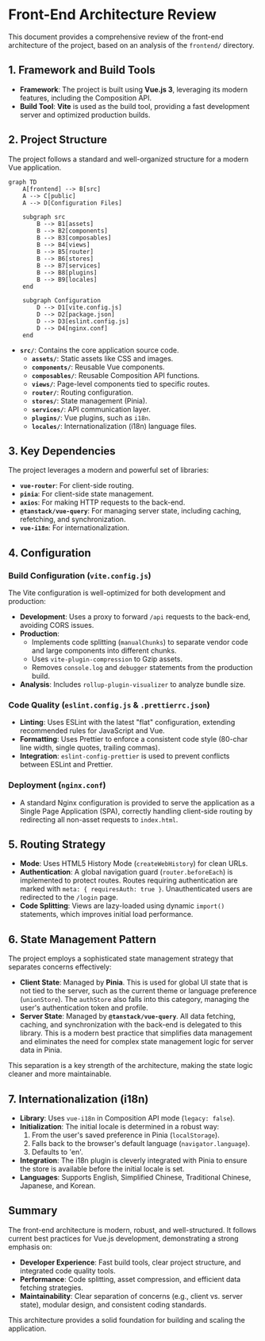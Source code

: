 # Front-End Architecture Review

This document provides a comprehensive review of the front-end architecture of the project, based on an analysis of the `frontend/` directory.

## 1. Framework and Build Tools

- **Framework**: The project is built using **Vue.js 3**, leveraging its modern features, including the Composition API.
- **Build Tool**: **Vite** is used as the build tool, providing a fast development server and optimized production builds.

## 2. Project Structure

The project follows a standard and well-organized structure for a modern Vue application.

```mermaid
graph TD
    A[frontend] --> B[src]
    A --> C[public]
    A --> D[Configuration Files]

    subgraph src
        B --> B1[assets]
        B --> B2[components]
        B --> B3[composables]
        B --> B4[views]
        B --> B5[router]
        B --> B6[stores]
        B --> B7[services]
        B --> B8[plugins]
        B --> B9[locales]
    end

    subgraph Configuration
        D --> D1[vite.config.js]
        D --> D2[package.json]
        D --> D3[eslint.config.js]
        D --> D4[nginx.conf]
    end
```

- **`src/`**: Contains the core application source code.
  - **`assets/`**: Static assets like CSS and images.
  - **`components/`**: Reusable Vue components.
  - **`composables/`**: Reusable Composition API functions.
  - **`views/`**: Page-level components tied to specific routes.
  - **`router/`**: Routing configuration.
  - **`stores/`**: State management (Pinia).
  - **`services/`**: API communication layer.
  - **`plugins/`**: Vue plugins, such as `i18n`.
  - **`locales/`**: Internationalization (i18n) language files.

## 3. Key Dependencies

The project leverages a modern and powerful set of libraries:

- **`vue-router`**: For client-side routing.
- **`pinia`**: For client-side state management.
- **`axios`**: For making HTTP requests to the back-end.
- **`@tanstack/vue-query`**: For managing server state, including caching, refetching, and synchronization.
- **`vue-i18n`**: For internationalization.

## 4. Configuration

### Build Configuration (`vite.config.js`)

The Vite configuration is well-optimized for both development and production:
- **Development**: Uses a proxy to forward `/api` requests to the back-end, avoiding CORS issues.
- **Production**:
  - Implements code splitting (`manualChunks`) to separate vendor code and large components into different chunks.
  - Uses `vite-plugin-compression` to Gzip assets.
  - Removes `console.log` and `debugger` statements from the production build.
- **Analysis**: Includes `rollup-plugin-visualizer` to analyze bundle size.

### Code Quality (`eslint.config.js` & `.prettierrc.json`)

- **Linting**: Uses ESLint with the latest "flat" configuration, extending recommended rules for JavaScript and Vue.
- **Formatting**: Uses Prettier to enforce a consistent code style (80-char line width, single quotes, trailing commas).
- **Integration**: `eslint-config-prettier` is used to prevent conflicts between ESLint and Prettier.

### Deployment (`nginx.conf`)

- A standard Nginx configuration is provided to serve the application as a Single Page Application (SPA), correctly handling client-side routing by redirecting all non-asset requests to `index.html`.

## 5. Routing Strategy

- **Mode**: Uses HTML5 History Mode (`createWebHistory`) for clean URLs.
- **Authentication**: A global navigation guard (`router.beforeEach`) is implemented to protect routes. Routes requiring authentication are marked with `meta: { requiresAuth: true }`. Unauthenticated users are redirected to the `/login` page.
- **Code Splitting**: Views are lazy-loaded using dynamic `import()` statements, which improves initial load performance.

## 6. State Management Pattern

The project employs a sophisticated state management strategy that separates concerns effectively:

- **Client State**: Managed by **Pinia**. This is used for global UI state that is not tied to the server, such as the current theme or language preference (`unionStore`). The `authStore` also falls into this category, managing the user's authentication token and profile.
- **Server State**: Managed by **`@tanstack/vue-query`**. All data fetching, caching, and synchronization with the back-end is delegated to this library. This is a modern best practice that simplifies data management and eliminates the need for complex state management logic for server data in Pinia.

This separation is a key strength of the architecture, making the state logic cleaner and more maintainable.

## 7. Internationalization (i18n)

- **Library**: Uses `vue-i18n` in Composition API mode (`legacy: false`).
- **Initialization**: The initial locale is determined in a robust way:
  1.  From the user's saved preference in Pinia (`localStorage`).
  2.  Falls back to the browser's default language (`navigator.language`).
  3.  Defaults to 'en'.
- **Integration**: The i18n plugin is cleverly integrated with Pinia to ensure the store is available before the initial locale is set.
- **Languages**: Supports English, Simplified Chinese, Traditional Chinese, Japanese, and Korean.

## Summary

The front-end architecture is modern, robust, and well-structured. It follows current best practices for Vue.js development, demonstrating a strong emphasis on:

- **Developer Experience**: Fast build tools, clear project structure, and integrated code quality tools.
- **Performance**: Code splitting, asset compression, and efficient data fetching strategies.
- **Maintainability**: Clear separation of concerns (e.g., client vs. server state), modular design, and consistent coding standards.

This architecture provides a solid foundation for building and scaling the application.